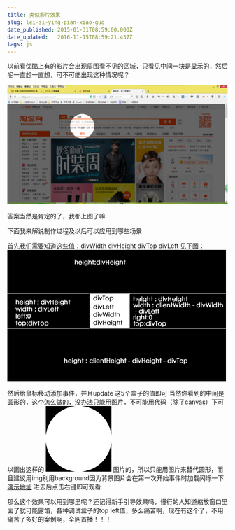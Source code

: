 ```yaml
---
title: 类似影片效果
slug: lei-si-ying-pian-xiao-guo
date_published: 2015-01-31T08:59:00.000Z
date_updated:   2016-11-15T08:59:21.437Z
tags: js
---
```


以前看优酷上有的影片会出现周围看不见的区域，只看见中间一块是显示的，然后呢一直想一直想，可不可能出现这种情况呢？

![](./images/201501311422698628886367-1024x552.png)

答案当然是肯定的了，我都上图了嘛

下面我来解说制作过程及以后可以应用到哪些场景

首先我们需要知道这些值：divWidth divHeight divTop divLeft
见下图：
![](./images/201501311422699380883315.png)

然后给鼠标移动添加事件，并且update 这5个盒子的值即可
当然你看到的中间是圆形的，这个怎么做的，没办法只能用图片，不可能用代码（除了canvas）下可以画出这样的
![](./images/201501311422700067484754.png)
图片的，所以只能用图片来替代圆形，而且建议用img别用background因为背景图片会在第一次开始事件时加载闪烁一下
[演示地址](/demo/taobao/)
进去后点击右键即可观看

那么这个效果可以用到哪里呢？还记得新手引导效果吗，懂行的人知道缩放窗口里面了就可能露馅，各种调试盒子的top left值，多么痛苦啊，现在有这个了，不用痛苦了多好的案例啊，全网首播！！！
